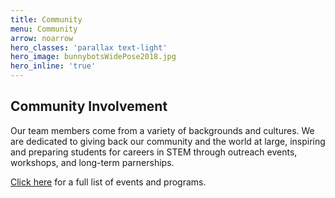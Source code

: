 ```yaml
---
title: Community
menu: Community
arrow: noarrow
hero_classes: 'parallax text-light'
hero_image: bunnybotsWidePose2018.jpg
hero_inline: 'true'
---
```


## **Community Involvement**

Our team members come from a variety of backgrounds and cultures. We are dedicated to giving back our community and the world at large, inspiring and preparing students for careers in STEM through outreach events, workshops, and long-term parnerships.

[Click here](/02.COMMUNITY) for a full list of events and programs.

